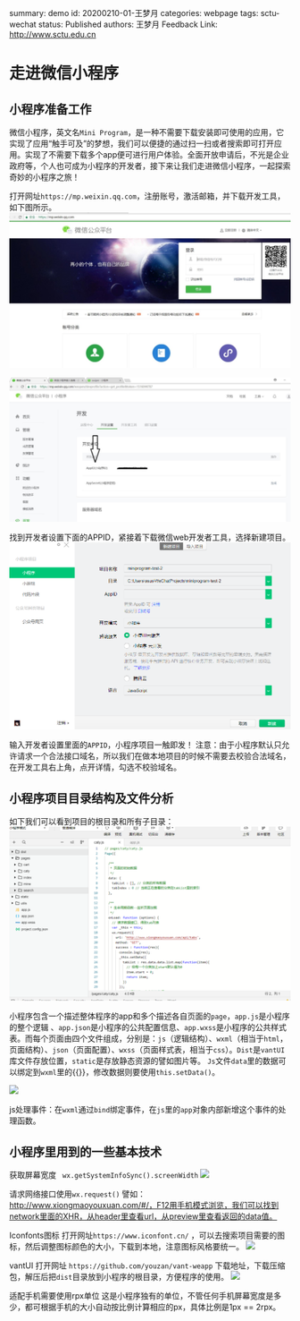 summary: demo
id: 20200210-01-王梦月
categories: webpage
tags: sctu-wechat
status: Published 
authors: 王梦月
Feedback Link: http://www.sctu.edu.cn


# 走进微信小程序
 

## 小程序准备工作

微信小程序，英文名```Mini Program```，是一种不需要下载安装即可使用的应用，它实现了应用“触手可及”的梦想，我们可以便捷的通过扫一扫或者搜索即可打开应用。实现了不需要下载多个app便可进行用户体验。全面开放申请后，不光是企业政府等，个人也可成为小程序的开发者，接下来让我们走进微信小程序，一起探索奇妙的小程序之旅！

打开网址```https://mp.weixin.qq.com```，注册账号，激活邮箱，并下载开发工具，如下图所示。
![](assets/20200210-01-王梦月-1.png)

![](assets/20200210-01-王梦月-2.png)

找到开发者设置下面的APPID，紧接着下载微信web开发者工具，选择新建项目。
![](assets/20200210-01-王梦月-3.png)

输入开发者设置里面的```APPID```，小程序项目一触即发！
注意：由于小程序默认只允许请求一个合法接口域名，所以我们在做本地项目的时候不需要去校验合法域名，在开发工具右上角，点开详情，勾选不校验域名。

## 小程序项目目录结构及文件分析

如下我们可以看到项目的根目录和所有子目录：
![](assets/20200210-01-王梦月-4.png)

小程序包含一个描述整体程序的app和多个描述各自页面的```page```，```app.js```是小程序的整个逻辑 、```app.json```是小程序的公共配置信息、```app.wxss```是小程序的公共样式表。而每个页面由四个文件组成，分别是：```js```（逻辑结构）、```wxml```（相当于```html```，页面结构）、```json```（页面配置）、```wxss```（页面样式表，相当于```css```）。```Dist```是```vantUI```库文件存放位置，```static```是存放静态资源的譬如图片等。
```Js```文件```data```里的数据可以绑定到```wxml```里的{{}}，修改数据则要使用```this.setData()```。

![](assets/20200210-01-王梦月-5.png)

js处理事件：在```wxml```通过```bind```绑定事件，在```js```里的```app```对象内部新增这个事件的处理函数。

## 小程序里用到的一些基本技术

获取屏幕宽度 ``` wx.getSystemInfoSync().screenWidth```
![](assets/20200210-01-王梦月-6.png)

请求网络接口使用```wx.request()```
譬如：http://www.xiongmaoyouxuan.com/#/，F12用手机模式浏览，我们可以找到network里面的XHR，从header里查看url，从preview里查看返回的data值。

Iconfonts图标
打开网址```https://www.iconfont.cn/```  ，可以去搜索项目需要的图标，然后调整图标颜色的大小，下载到本地，注意图标风格要统一。
![](assets/20200210-01-王梦月-7.png)

vantUI
打开网址 ```https://github.com/youzan/vant-weapp```  下载地址，下载压缩包，解压后把```dist```目录放到小程序的根目录，方便程序的使用。
![](assets/20200210-01-王梦月-8.png)

适配手机需要使用rpx单位
这是小程序独有的单位，不管任何手机屏幕宽度是多少，都可根据手机的大小自动按比例计算相应的px，具体比例是1px == 2rpx。
